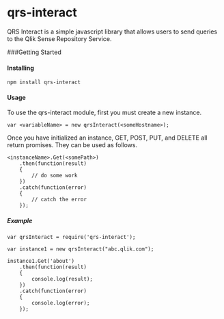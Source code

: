 # qrs-interact
QRS Interact is a simple javascript library that allows users to send queries to the Qlik Sense Repository Service.

###Getting Started

####   Installing
```npm install qrs-interact```


####   Usage
To use the qrs-interact module, first you must create a new instance.
```
var <variableName> = new qrsInteract(<someHostname>);
```

Once you have initialized an instance, GET, POST, PUT, and DELETE all return promises. They can be used as follows.
```
<instanceName>.Get(<somePath>)
    .then(function(result)
    {
        // do some work
    })
    .catch(function(error)
    {
        // catch the error
    });
```

#####   Example
```
var qrsInteract = require('qrs-interact');

var instance1 = new qrsInteract("abc.qlik.com");

instance1.Get('about')
    .then(function(result)
    {
        console.log(result);
    })
    .catch(function(error)
    {
        console.log(error);
    });
```